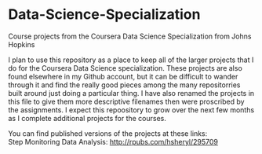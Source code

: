 # Data-Science-Specialization
Course projects from the Coursera Data Science Specialization from Johns Hopkins

I plan to use this repository as a place to keep all of the larger projects that I do for the Coursera Data Science specialization.  These projects are also found elsewhere in my Github account, but it can be difficult to wander through it and find the really good pieces among the many repositorries built around just doing a particular thing.  I have also renamed the projects in this file to give them more descriptive filenames then were proscribed by the assignments.  I expect this repoository to grow over the next few months as I complete additional projects for the courses.

You can find published versions of the projects at these links:  
Step Monitoring Data Analysis: http://rpubs.com/hsheryl/295709
